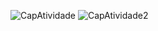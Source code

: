 ![CapAtividade](https://github.com/user-attachments/assets/3d387570-3ceb-4bce-a353-ea5ccccef1ff)
![CapAtividade2](https://github.com/user-attachments/assets/dad8f46f-1ef9-4c05-9ef5-7eb958610be5)
